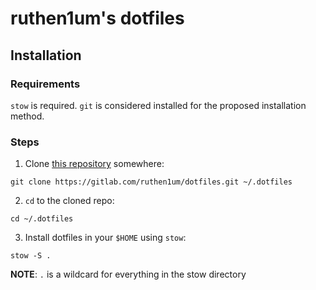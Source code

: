 # ruthen1um's dotfiles

## Installation

### Requirements

`stow` is required. `git` is considered installed for the proposed installation method.

### Steps

1. Clone
[this repository](https://gitlab.com/ruthen1um/dotfiles)
somewhere:
```shell
git clone https://gitlab.com/ruthen1um/dotfiles.git ~/.dotfiles
```

2. `cd` to the cloned repo:
```shell
cd ~/.dotfiles
```

3. Install dotfiles in your `$HOME` using `stow`:
```shell
stow -S .
```

**NOTE**: `.` is a wildcard for everything in the stow directory
